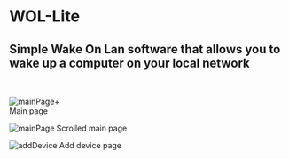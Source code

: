 # WOL-Lite

## Simple Wake On Lan software that allows you to wake up a computer on your local network

<br />

![mainPage+](https://user-images.githubusercontent.com/56794631/149661114-346717c9-e778-4391-870e-3476fe88d6cf.png) <br />
Main page

![mainPage](https://user-images.githubusercontent.com/56794631/149661118-3487dc1c-f963-4c54-b09e-f2333136ce4d.png)
Scrolled main page

![addDevice](https://user-images.githubusercontent.com/56794631/149661123-2320eb03-5bc0-4c3f-969b-75c5cbe392c7.png)
Add device page
